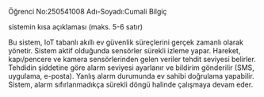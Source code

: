 Öğrenci No:250541008
Adı-Soyadı:Cumali Bilgiç

sistemin kısa açıklaması (maks. 5-6 satır)


Bu sistem, IoT tabanlı akıllı ev güvenlik süreçlerini gerçek zamanlı olarak yönetir.
Sistem aktif olduğunda sensörler sürekli izleme yapar.
Hareket, kapı/pencere ve kamera sensörlerinden gelen veriler tehdit seviyesi belirler.
Tehdidin şiddetine göre alarm seviyesi ayarlanır ve bildirim gönderilir (SMS, uygulama, e-posta).
Yanlış alarm durumunda ev sahibi doğrulama yapabilir.
Sistem, alarm sıfırlanmadıkça sürekli döngü halinde çalışmaya devam eder.
